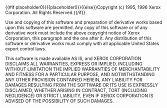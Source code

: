 {{#if placeholder0}}{{placeholder0}}{{else}}Copyright (c) 1995, 1996 Xerox Corporation. All Rights Reserved.{{/if}}

Use and copying of this software and preparation of derivative works based upon this software are permitted. Any copy of this software or of any derivative work must include the above copyright notice of Xerox Corporation, this paragraph and the one after it. Any distribution of this software or derivative works must comply with all applicable United States export control laws.

This software is made available AS IS, and XEROX CORPORATION DISCLAIMS ALL WARRANTIES, EXPRESS OR IMPLIED, INCLUDING WITHOUT LIMITATION THE IMPLIED WARRANTIES OF MERCHANTABILITY AND FITNESS FOR A PARTICULAR PURPOSE, AND NOTWITHSTANDING ANY OTHER PROVISION CONTAINED HEREIN, ANY LIABILITY FOR DAMAGES RESULTING FROM THE SOFTWARE OR ITS USE IS EXPRESSLY DISCLAIMED, WHETHER ARISING IN CONTRACT, TORT (INCLUDING NEGLIGENCE) OR STRICT LIABILITY, EVEN IF XEROX CORPORATION IS ADVISED OF THE POSSIBILITY OF SUCH DAMAGES.